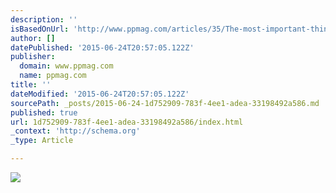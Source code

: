 ```yaml
---
description: ''
isBasedOnUrl: 'http://www.ppmag.com/articles/35/The-most-important-thing-Jeffrey-and-Julia-Woods-find-a-marketable-niche-in-photographing-relationships.php'
author: []
datePublished: '2015-06-24T20:57:05.122Z'
publisher:
  domain: www.ppmag.com
  name: ppmag.com
title: ''
dateModified: '2015-06-24T20:57:05.122Z'
sourcePath: _posts/2015-06-24-1d752909-783f-4ee1-adea-33198492a586.md
published: true
url: 1d752909-783f-4ee1-adea-33198492a586/index.html
_context: 'http://schema.org'
_type: Article

---
```

![](http://www.ppmag.com/images/archive_articles/BILL_24_main.jpg)